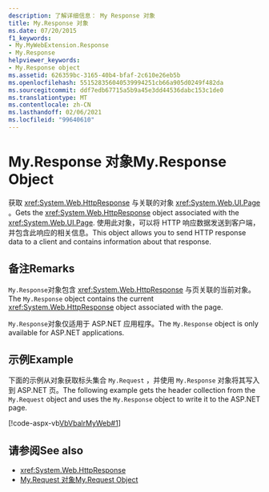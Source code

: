 ```yaml
---
description: 了解详细信息： My Response 对象
title: My.Response 对象
ms.date: 07/20/2015
f1_keywords:
- My.MyWebExtension.Response
- My.Response
helpviewer_keywords:
- My.Response object
ms.assetid: 626359bc-3165-40b4-bfaf-2c610e26eb5b
ms.openlocfilehash: 551528356040539994251cb66a905d0249f482da
ms.sourcegitcommit: ddf7edb67715a5b9a45e3dd44536dabc153c1de0
ms.translationtype: MT
ms.contentlocale: zh-CN
ms.lasthandoff: 02/06/2021
ms.locfileid: "99640610"
---
```

# <a name="myresponse-object"></a><span data-ttu-id="9af57-103">My.Response 对象</span><span class="sxs-lookup"><span data-stu-id="9af57-103">My.Response Object</span></span>

<span data-ttu-id="9af57-104">获取 <xref:System.Web.HttpResponse> 与关联的对象 <xref:System.Web.UI.Page> 。</span><span class="sxs-lookup"><span data-stu-id="9af57-104">Gets the <xref:System.Web.HttpResponse> object associated with the <xref:System.Web.UI.Page>.</span></span> <span data-ttu-id="9af57-105">使用此对象，可以将 HTTP 响应数据发送到客户端，并包含此响应的相关信息。</span><span class="sxs-lookup"><span data-stu-id="9af57-105">This object allows you to send HTTP response data to a client and contains information about that response.</span></span>  
  
## <a name="remarks"></a><span data-ttu-id="9af57-106">备注</span><span class="sxs-lookup"><span data-stu-id="9af57-106">Remarks</span></span>  

 <span data-ttu-id="9af57-107">`My.Response`对象包含 <xref:System.Web.HttpResponse> 与页关联的当前对象。</span><span class="sxs-lookup"><span data-stu-id="9af57-107">The `My.Response` object contains the current <xref:System.Web.HttpResponse> object associated with the page.</span></span>  
  
 <span data-ttu-id="9af57-108">`My.Response`对象仅适用于 ASP.NET 应用程序。</span><span class="sxs-lookup"><span data-stu-id="9af57-108">The `My.Response` object is only available for ASP.NET applications.</span></span>  
  
## <a name="example"></a><span data-ttu-id="9af57-109">示例</span><span class="sxs-lookup"><span data-stu-id="9af57-109">Example</span></span>  

 <span data-ttu-id="9af57-110">下面的示例从对象获取标头集合 `My.Request` ，并使用 `My.Response` 对象将其写入到 ASP.NET 页。</span><span class="sxs-lookup"><span data-stu-id="9af57-110">The following example gets the header collection from the `My.Request` object and uses the `My.Response` object to write it to the ASP.NET page.</span></span>  
  
 [!code-aspx-vb[VbVbalrMyWeb#1](~/samples/snippets/visualbasic/VS_Snippets_VBCSharp/VbVbalrMyWeb/VB/Default.aspx#1)]  
  
## <a name="see-also"></a><span data-ttu-id="9af57-111">请参阅</span><span class="sxs-lookup"><span data-stu-id="9af57-111">See also</span></span>

- <xref:System.Web.HttpResponse>
- [<span data-ttu-id="9af57-112">My.Request 对象</span><span class="sxs-lookup"><span data-stu-id="9af57-112">My.Request Object</span></span>](my-request-object.md)
